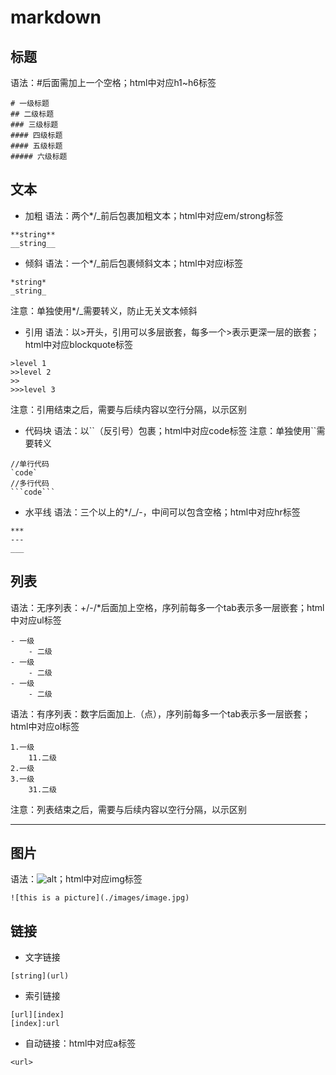 # markdown

## 标题
语法：#后面需加上一个空格；html中对应h1~h6标签
```
# 一级标题
## 二级标题
### 三级标题
#### 四级标题
#### 五级标题
##### 六级标题
```
## 文本
- 加粗
语法：两个\*/\_前后包裹加粗文本；html中对应em/strong标签
```
**string**
__string__
```
- 倾斜
语法：一个\*/\_前后包裹倾斜文本；html中对应i标签
```
*string*
_string_
```
注意：单独使用\*/\_需要转义，防止无关文本倾斜
- 引用
语法：以>开头，引用可以多层嵌套，每多一个>表示更深一层的嵌套；html中对应blockquote标签
```
>level 1
>>level 2
>>
>>>level 3
```
注意：引用结束之后，需要与后续内容以空行分隔，以示区别
- 代码块
语法：以\`\`（反引号）包裹；html中对应code标签
注意：单独使用\`\`需要转义

```
//单行代码
`code`
//多行代码
​```code```
```
- 水平线
语法：三个以上的\*/\_/-，中间可以包含空格；html中对应hr标签

```
***
---
___
```
##  列表
语法：无序列表：+/-/\*后面加上空格，序列前每多一个tab表示多一层嵌套；html中对应ul标签

```
- 一级
	- 二级
- 一级
	- 二级
- 一级
	- 二级
```
语法：有序列表：数字后面加上.（点），序列前每多一个tab表示多一层嵌套；html中对应ol标签

```
1.一级
	11.二级
2.一级
3.一级
	31.二级
```
注意：列表结束之后，需要与后续内容以空行分隔，以示区别
___
## 图片
语法：![alt](url)；html中对应img标签
```
![this is a picture](./images/image.jpg)
```
## 链接
- 文字链接
```
[string](url)
```
- 索引链接
```
[url][index]
[index]:url
```
- 自动链接：html中对应a标签
```
<url>
```